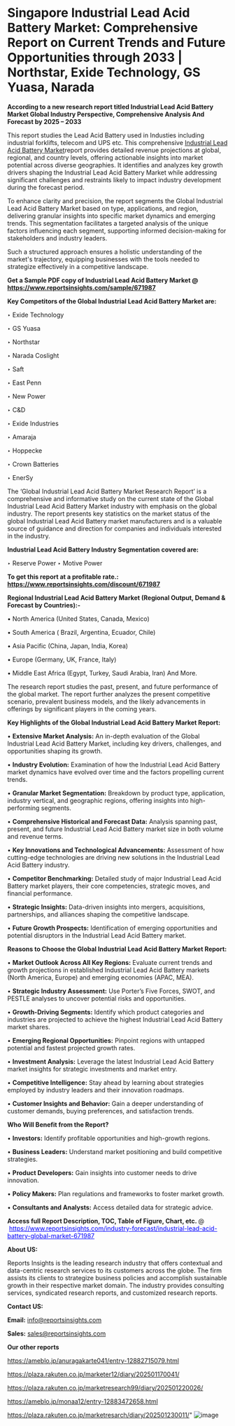 # Singapore Industrial Lead Acid Battery Market: Comprehensive Report on Current Trends and Future Opportunities through 2033 | Northstar, Exide Technology, GS Yuasa, Narada

<strong>According to a new research report titled Industrial Lead Acid Battery Market Global Industry Perspective, Comprehensive Analysis And Forecast by 2025 – 2033</strong>

This report studies the Lead Acid Battery used in Industies including industrial forklifts, telecom and UPS etc. This comprehensive <a href=https://www.reportsinsights.com/sample/671987>Industrial Lead Acid Battery Market</a>report provides detailed revenue projections at global, regional, and country levels, offering actionable insights into market potential across diverse geographies. It identifies and analyzes key growth drivers shaping the Industrial Lead Acid Battery Market while addressing significant challenges and restraints likely to impact industry development during the forecast period.

To enhance clarity and precision, the report segments the Global Industrial Lead Acid Battery Market based on type, applications, and region, delivering granular insights into specific market dynamics and emerging trends. This segmentation facilitates a targeted analysis of the unique factors influencing each segment, supporting informed decision-making for stakeholders and industry leaders.

Such a structured approach ensures a holistic understanding of the market's trajectory, equipping businesses with the tools needed to strategize effectively in a competitive landscape.

<strong>Get a Sample PDF copy of Industrial Lead Acid Battery Market </strong><strong>@<a href=https://www.reportsinsights.com/sample/671987 style=color:#0000ff;> https://www.reportsinsights.com/sample/671987</a></strong></font>

<strong>Key Competitors of the Global Industrial Lead Acid Battery Market are:</strong>

‣ Exide Technology

‣ GS Yuasa

‣ Northstar

‣ Narada Coslight

‣ Saft

‣ East Penn

‣ New Power

‣ C&D

‣ Exide Industries

‣ Amaraja

‣ Hoppecke

‣ Crown Batteries

‣ EnerSy

The ‘Global Industrial Lead Acid Battery Market Research Report’ is a comprehensive and informative study on the current state of the Global Industrial Lead Acid Battery Market industry with emphasis on the global industry. The report presents key statistics on the market status of the global Industrial Lead Acid Battery market manufacturers and is a valuable source of guidance and direction for companies and individuals interested in the industry.

<strong>Industrial Lead Acid Battery Industry Segmentation covered are:</strong>

‣ Reserve Power
‣ Motive Power

<strong>To get this report at a profitable rate.: <a href=https://www.reportsinsights.com/discount/671987 style=color:#0000ff;>https://www.reportsinsights.com/discount/671987</a></strong></font>

<strong>Regional Industrial Lead Acid Battery Market (Regional Output, Demand &amp; Forecast by Countries):-</strong>

• North America (United States, Canada, Mexico)

• South America ( Brazil, Argentina, Ecuador, Chile)

• Asia Pacific (China, Japan, India, Korea)

• Europe (Germany, UK, France, Italy)

• Middle East Africa (Egypt, Turkey, Saudi Arabia, Iran) And More.

The research report studies the past, present, and future performance of the global market. The report further analyzes the present competitive scenario, prevalent business models, and the likely advancements in offerings by significant players in the coming years.

<strong>Key Highlights of the Global Industrial Lead Acid Battery Market Report:</strong>

• <strong>Extensive Market Analysis:</strong> An in-depth evaluation of the Global Industrial Lead Acid Battery Market, including key drivers, challenges, and opportunities shaping its growth.

• <strong>Industry Evolution:</strong> Examination of how the Industrial Lead Acid Battery market dynamics have evolved over time and the factors propelling current trends.

• <strong>Granular Market Segmentation:</strong> Breakdown by product type, application, industry vertical, and geographic regions, offering insights into high-performing segments.

• <strong>Comprehensive Historical and Forecast Data:</strong> Analysis spanning past, present, and future Industrial Lead Acid Battery market size in both volume and revenue terms.

• <strong>Key Innovations and Technological Advancements:</strong> Assessment of how cutting-edge technologies are driving new solutions in the Industrial Lead Acid Battery industry.

• <strong>Competitor Benchmarking:</strong> Detailed study of major Industrial Lead Acid Battery market players, their core competencies, strategic moves, and financial performance.

• <strong>Strategic Insights:</strong> Data-driven insights into mergers, acquisitions, partnerships, and alliances shaping the competitive landscape.

• <strong>Future Growth Prospects:</strong> Identification of emerging opportunities and potential disruptors in the Industrial Lead Acid Battery market.

<strong>Reasons to Choose the Global Industrial Lead Acid Battery Market Report:</strong>

• <strong>Market Outlook Across All Key Regions:</strong> Evaluate current trends and growth projections in established Industrial Lead Acid Battery markets (North America, Europe) and emerging economies (APAC, MEA).

• <strong>Strategic Industry Assessment:</strong> Use Porter’s Five Forces, SWOT, and PESTLE analyses to uncover potential risks and opportunities.

• <strong>Growth-Driving Segments:</strong> Identify which product categories and industries are projected to achieve the highest Industrial Lead Acid Battery market shares.

• <strong>Emerging Regional Opportunities:</strong> Pinpoint regions with untapped potential and fastest projected growth rates.

• <strong>Investment Analysis:</strong> Leverage the latest Industrial Lead Acid Battery market insights for strategic investments and market entry.

• <strong>Competitive Intelligence:</strong> Stay ahead by learning about strategies employed by industry leaders and their innovation roadmaps.

• <strong>Customer Insights and Behavior:</strong> Gain a deeper understanding of customer demands, buying preferences, and satisfaction trends.

<strong>Who Will Benefit from the Report?</strong>

• <strong>Investors:</strong> Identify profitable opportunities and high-growth regions.

• <strong>Business Leaders:</strong> Understand market positioning and build competitive strategies.

• <strong>Product Developers:</strong> Gain insights into customer needs to drive innovation.

• <strong>Policy Makers:</strong> Plan regulations and frameworks to foster market growth.

• <strong>Consultants and Analysts:</strong> Access detailed data for strategic advice.
</ul>
<strong>Access full Report Description, TOC, Table of Figure, Chart, etc. </strong>@  <a href=https://www.reportsinsights.com/industry-forecast/industrial-lead-acid-battery-global-market-671987 style=color:#0000ff;>https://www.reportsinsights.com/industry-forecast/industrial-lead-acid-battery-global-market-671987</a></font>

<strong><strong>About US</strong>:</strong>

Reports Insights is the leading research industry that offers contextual and data-centric research services to its customers across the globe. The firm assists its clients to strategize business policies and accomplish sustainable growth in their respective market domain. The industry provides consulting services, syndicated research reports, and customized research reports.

<strong>Contact US:</strong>

<p class=""""><b>Email:</b> <a href=mailto:info@reportsinsights.com>info@reportsinsights.com</a></p>
<p class=""""><b>Sales:</b> <a href=mailto:sales@reportsinsights.com>sales@reportsinsights.com</a></p>

<strong>Our other reports</strong>

<a href=https://ameblo.jp/anuragakarte041/entry-12882715079.html>https://ameblo.jp/anuragakarte041/entry-12882715079.html</a>

<a href=https://plaza.rakuten.co.jp/marketer12/diary/202501170041/>https://plaza.rakuten.co.jp/marketer12/diary/202501170041/</a>

<a href=https://plaza.rakuten.co.jp/marketresearch99/diary/202501220026/>https://plaza.rakuten.co.jp/marketresearch99/diary/202501220026/</a>

<a href=https://ameblo.jp/monaa12/entry-12883472658.html>https://ameblo.jp/monaa12/entry-12883472658.html</a>

<a href=https://plaza.rakuten.co.jp/marketresarch/diary/202501230011/>https://plaza.rakuten.co.jp/marketresarch/diary/202501230011/</a>"
![image](https://github.com/user-attachments/assets/f9d5c2b1-e86b-44f8-8671-d0caa40c86f4)
